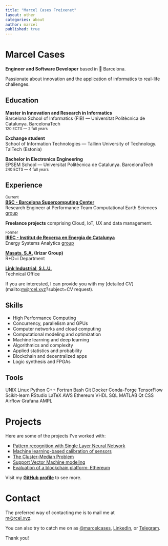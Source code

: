 ```yaml
---
title: "Marcel Cases Freixenet"
layout: other
categories: about
author: marcel
published: true
---
```


<h1 class="h1-first" id="about"> Marcel Cases </h1>

**Engineer and Software Developer** based in &#x1F4CD; Barcelona.

Passionate about innovation and the application of informatics to real-life challenges.

## Education

**Master in Innovation and Research in Informatics**  
Barcelona School of Informatics (FIB) — Universitat Politècnica de Catalunya. BarcelonaTech  
<sub>120 ECTS — 2 full years</sub>

**Exchange student**  
School of Information Technologies — Tallinn University of Technology. TalTech (Estonia)

**Bachelor in Electronics Engineering**  
EPSEM School — Universitat Politècnica de Catalunya. BarcelonaTech  
<sub>240 ECTS — 4 full years</sub>

## Experience

<sub>Current</sub>  
**[BSC - Barcelona Supercomputing Center](https://www.bsc.es/)**  
Research Engineer at Performance Team
Computational Earth Sciences [group](https://www.bsc.es/discover-bsc/organisation/scientific-structure/computational-earth-sciences)

**Freelance projects** comprising Cloud, IoT, UX and data management.

<sub>Former</sub>  
**[IREC - Institut de Recerca en Energia de Catalunya](https://www.irec.cat/)**  
Energy Systems Analytics [group](https://www.irec.cat/research/group/energy-systems-analytics/)

**[Masats, S.A.](https://www.masats.es/en/) (Irizar Group)**  
R+D+i Department

**[Link Industrial, S.L.U.](https://www.linkindustrial.es/web/en/)**  
Technical Office

If you are interested, I can provide you with my [detailed CV](mailto:m@rcel.xyz?subject=CV request).

## Skills

<ul>
	<li style="list-style-type: square">
		High Performance Computing
	</li>
	<li style="list-style-type: square">
		Concurrency, parallelism and GPUs
	</li>
	<li style="list-style-type: square">
		Computer networks and cloud computing
	</li>
	<li style="list-style-type: square">
		Computational modeling and optimization
	</li>
	<li style="list-style-type: square">
		Machine learning and deep learning
	</li>
	<li style="list-style-type: square">
		Algorithmics and complexity
	</li>
	<li style="list-style-type: square">
		Applied statistics and probability
	</li>
	<li style="list-style-type: square">
		Blockchain and decentralized apps
	</li>
	<li style="list-style-type: square">
		Logic synthesis and FPGAs
	</li>
</ul>

## Tools
<span class="label">UNIX</span>
<span class="label">Linux</span>
<span class="label">Python</span>
<span class="label">C++</span>
<span class="label">Fortran</span>
<span class="label">Bash</span>
<span class="label">Git</span>
<span class="label">Docker</span>
<span class="label">Conda-Forge</span>
<span class="label">TensorFlow</span>
<span class="label">Scikit-learn</span>
<span class="label">RStudio</span>
<span class="label">LaTeX</span>
<span class="label">AWS</span>
<span class="label">Ethereum</span>
<span class="label">VHDL</span>
<span class="label">SQL</span>
<span class="label">MATLAB</span>
<span class="label">Qt</span>
<span class="label">CSS</span>
<span class="label">Airflow</span>
<span class="label">Grafana</span>
<span class="label">AMPL</span>

# Projects
Here are some of the projects I've worked with:

<ul>
	<li style="list-style-type: square">
		<a href="https://github.com/marcelcases/pattern-recognition-neural-network">Pattern recognition with Single Layer Neural Network</a>
	</li>
	<li style="list-style-type: square">
		<a href="https://github.com/marcelcases/calibration-sensors-machine-learning">Machine learning-based calibration of sensors</a>
	</li>
	<li style="list-style-type: square">
		<a href="https://github.com/marcelcases/cluster-median-problem">The Cluster-Median Problem</a>
	</li>
	<li style="list-style-type: square">
		<a href="https://github.com/marcelcases/svm-model">Support Vector Machine modeling</a>
	</li>
	<li style="list-style-type: square">
		<a href="https://github.com/marcelcases/ethereum-evaluation">Evaluation of a blockchain platform: Ethereum</a>
	</li>
</ul>

Visit my **[GitHub profile](https://github.com/marcelcases)** to see more.

# Contact
The preferred way of contacting me is to mail me at    
<span class="special-link">[m@rcel.xyz]</span>.  

You can also try to catch me on <span class="icon-x"></span> as <span class="special-link">[@marcelcases]</span>, <span class="special-link">[LinkedIn]</span>, or <span class="special-link">[Telegram]</span>.    

[m@rcel.xyz]: mailto:m@rcel.xyz?subject=Contact
[@marcelcases]: https://x.com/marcelcases    
[Telegram]: tg://resolve?domain=marcelcases    
[LinkedIn]: https://www.linkedin.com/in/marcelcases    

Thank you!
